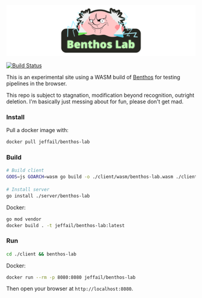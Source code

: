 ![benthos-lab](logo.svg "benthos lab")

[![Build Status](https://cloud.drone.io/api/badges/benthosdev/benthos-lab/status.svg)](https://cloud.drone.io/benthosdev/benthos-lab)

This is an experimental site using a WASM build of
[Benthos](https://www.benthos.dev/) for testing pipelines in the browser.

This repo is subject to stagnation, modification beyond recognition, outright
deletion. I'm basically just messing about for fun, please don't get mad.

### Install

Pull a docker image with:

``` sh
docker pull jeffail/benthos-lab
```

### Build

``` sh
# Build client
GOOS=js GOARCH=wasm go build -o ./client/wasm/benthos-lab.wasm ./client/wasm/benthos-lab.go

# Install server
go install ./server/benthos-lab
```

Docker:

``` sh
go mod vendor
docker build . -t jeffail/benthos-lab:latest
```

### Run

``` sh
cd ./client && benthos-lab
```

Docker:

``` sh
docker run --rm -p 8080:8080 jeffail/benthos-lab
```

Then open your browser at `http://localhost:8080`.
